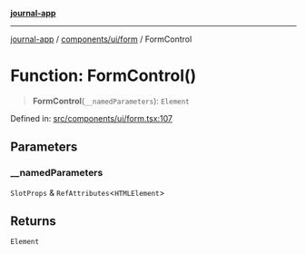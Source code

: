 [**journal-app**](../../../../README.md)

***

[journal-app](../../../../modules.md) / [components/ui/form](../README.md) / FormControl

# Function: FormControl()

> **FormControl**(`__namedParameters`): `Element`

Defined in: [src/components/ui/form.tsx:107](https://github.com/FullStackExam/shamiri-journaling/blob/2429a79bf524ec1d1bc42e8c42aa2b20457e1d23/src/components/ui/form.tsx#L107)

## Parameters

### \_\_namedParameters

`SlotProps` & `RefAttributes`\<`HTMLElement`\>

## Returns

`Element`
